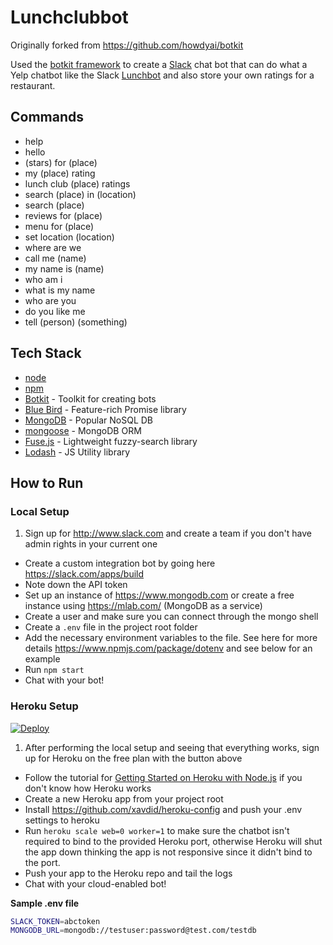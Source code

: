 # Lunchclubbot

Originally forked from <https://github.com/howdyai/botkit>

Used the [botkit framework](https://github.com/howdyai/botkit) to create a [Slack](https://slack.com/) chat bot that can do what a Yelp chatbot like the Slack [Lunchbot](https://slack.com/apps/A1605411B-lunchbot) and also store your own ratings for a restaurant.

## Commands

* help
* hello
* (stars) for (place)
* my (place) rating
* lunch club (place) ratings
* search (place) in (location)
* search (place)
* reviews for (place)
* menu for (place)
* set location (location)
* where are we
* call me (name)
* my name is (name)
* who am i
* what is my name
* who are you
* do you like me
* tell (person) (something)

## Tech Stack
* [node](https://nodejs.org)
* [npm](https://www.npmjs.com/)
* [Botkit](https://howdy.ai/botkit/) - Toolkit for creating bots
* [Blue Bird](http://bluebirdjs.com/) - Feature-rich Promise library
* [MongoDB](https://www.mongodb.com/) - Popular NoSQL DB
* [mongoose](http://mongoosejs.com/) - MongoDB ORM
* [Fuse.js](http://fusejs.io/) - Lightweight fuzzy-search library
* [Lodash](https://lodash.com/) - JS Utility library

## How to Run

### Local Setup

1. Sign up for <http://www.slack.com> and create a team if you don't have admin rights in your current one
* Create a custom integration bot by going here <https://slack.com/apps/build>
* Note down the API token
* Set up an instance of <https://www.mongodb.com> or create a free instance using <https://mlab.com/> (MongoDB as a service)
* Create a user and make sure you can connect through the mongo shell
* Create a `.env` file in the project root folder
* Add the necessary environment variables to the file. See here for more details  <https://www.npmjs.com/package/dotenv> and see below for an example
* Run `npm start`
* Chat with your bot!

### Heroku Setup

[![Deploy](https://www.herokucdn.com/deploy/button.svg)](https://heroku.com/deploy)

1. After performing the local setup and seeing that everything works, sign up for Heroku on the free plan with the button above
* Follow the tutorial for [Getting Started on Heroku with Node.js](https://devcenter.heroku.com/articles/getting-started-with-nodejs) if you don't know how Heroku works
* Create a new Heroku app from your project root
* Install <https://github.com/xavdid/heroku-config> and push your .env settings to heroku
* Run `heroku scale web=0 worker=1` to make sure the chatbot isn't required to bind to the provided Heroku port, otherwise Heroku will shut the app down thinking the app is not responsive since it didn't bind to the port.
* Push your app to the Heroku repo and tail the logs
* Chat with your cloud-enabled bot!

**Sample .env file**

```bash
SLACK_TOKEN=abctoken
MONGODB_URL=mongodb://testuser:password@test.com/testdb
```